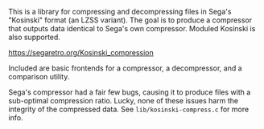 This is a library for compressing and decompressing files in Sega's "Kosinski"
format (an LZSS variant). The goal is to produce a compressor that outputs data
identical to Sega's own compressor. Moduled Kosinski is also supported.

https://segaretro.org/Kosinski_compression

Included are basic frontends for a compressor, a decompressor, and a comparison
utility.

Sega's compressor had a fair few bugs, causing it to produce files with
a sub-optimal compression ratio. Lucky, none of these issues harm the integrity
of the compressed data. See `lib/kosinski-compress.c` for more info.
